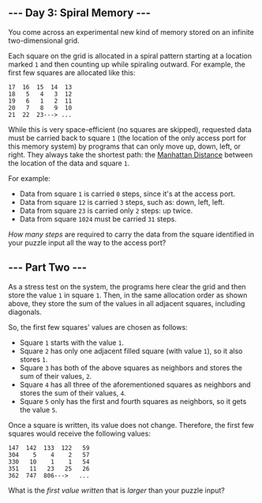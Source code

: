 <h2>--- Day 3: Spiral Memory ---</h2><p>You come across an experimental new kind of memory stored on an <span title="Good thing we have all these infinite two-dimensional grids lying around!">infinite two-dimensional grid</span>.</p>
<p>Each square on the grid is allocated in a spiral pattern starting at a location marked <code>1</code> and then counting up while spiraling outward. For example, the first few squares are allocated like this:</p>
<pre><code>17  16  15  14  13
18   5   4   3  12
19   6   1   2  11
20   7   8   9  10
21  22  23---&gt; ...
</code></pre>
<p>While this is very space-efficient (no squares are skipped), requested data must be carried back to square <code>1</code> (the location of the only access port for this memory system) by programs that can only move up, down, left, or right. They always take the shortest path: the <a href="https://en.wikipedia.org/wiki/Taxicab_geometry">Manhattan Distance</a> between the location of the data and square <code>1</code>.</p>
<p>For example:</p>
<ul>
<li>Data from square <code>1</code> is carried <code>0</code> steps, since it's at the access port.</li>
<li>Data from square <code>12</code> is carried <code>3</code> steps, such as: down, left, left.</li>
<li>Data from square <code>23</code> is carried only <code>2</code> steps: up twice.</li>
<li>Data from square <code>1024</code> must be carried <code>31</code> steps.</li>
</ul>
<p><em>How many steps</em> are required to carry the data from the square identified in your puzzle input all the way to the access port?</p>

<h2 id="part2">--- Part Two ---</h2><p>As a stress test on the system, the programs here clear the grid and then store the value <code>1</code> in square <code>1</code>. Then, in the same allocation order as shown above, they store the sum of the values in all adjacent squares, including diagonals.</p>
<p>So, the first few squares' values are chosen as follows:</p>
<ul>
<li>Square <code>1</code> starts with the value <code>1</code>.</li>
<li>Square <code>2</code> has only one adjacent filled square (with value <code>1</code>), so it also stores <code>1</code>.</li>
<li>Square <code>3</code> has both of the above squares as neighbors and stores the sum of their values, <code>2</code>.</li>
<li>Square <code>4</code> has all three of the aforementioned squares as neighbors and stores the sum of their values, <code>4</code>.</li>
<li>Square <code>5</code> only has the first and fourth squares as neighbors, so it gets the value <code>5</code>.</li>
</ul>
<p>Once a square is written, its value does not change. Therefore, the first few squares would receive the following values:</p>
<pre><code>147  142  133  122   59
304    5    4    2   57
330   10    1    1   54
351   11   23   25   26
362  747  806---&gt;   ...
</code></pre>
<p>What is the <em>first value written</em> that is <em>larger</em> than your puzzle input?</p>
